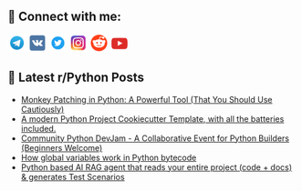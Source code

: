 ## 🔎 Connect with me:
[<img src="https://github.com/bullbesh/bullbesh/blob/main/images/Telegram.png" width="32" height="32" />](https://t.me/bullbesh)
[<img src="https://github.com/bullbesh/bullbesh/blob/main/images/VK.png" width="32" height="32" />](https://vk.com/bullbesh)
[<img src="https://github.com/bullbesh/bullbesh/blob/main/images/Twitter.png" width="32" height="32" />](https://twitter.com/bullbesh1)
[<img src="https://github.com/bullbesh/bullbesh/blob/main/images/Instagram.png" width="32" height="32" />](https://www.instagram.com/bullbesh)
[<img src="https://github.com/bullbesh/bullbesh/blob/main/images/Reddit.png" width="32" height="32" />](https://www.reddit.com/user/bullbesh)
[<img src="https://github.com/bullbesh/bullbesh/blob/main/images/YouTube.png" width="32" height="32" />](https://www.youtube.com/channel/UCtfjRs6uzgq5mfm8S06WTcg)

## 📕 Latest r/Python Posts
<!-- BLOG-POST-LIST:START -->
- [Monkey Patching in Python: A Powerful Tool &lpar;That You Should Use Cautiously&rpar;](https://www.reddit.com/r/Python/comments/1ld03of/monkey_patching_in_python_a_powerful_tool_that/)
- [A modern Python Project Cookiecutter Template, with all the batteries included.](https://www.reddit.com/r/Python/comments/1lcz532/a_modern_python_project_cookiecutter_template/)
- [Community Python DevJam - A Collaborative Event for Python Builders &lpar;Beginners Welcome&rpar;](https://www.reddit.com/r/Python/comments/1lcz1dy/community_python_devjam_a_collaborative_event_for/)
- [How global variables work in Python bytecode](https://www.reddit.com/r/Python/comments/1lctpba/how_global_variables_work_in_python_bytecode/)
- [Python based AI RAG agent that reads your entire project &lpar;code + docs&rpar; &amp; generates Test Scenarios](https://www.reddit.com/r/Python/comments/1lctojk/python_based_ai_rag_agent_that_reads_your_entire/)
<!-- BLOG-POST-LIST:END -->

